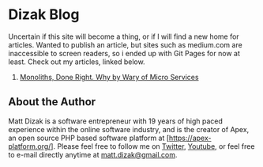 
# Dizak Blog

Uncertain if this site will become a thing, or if I will find a new home for articles.  Wanted to publish an article, but sites such as medium.com are inaccessible to screen readers, so i ended up with Git Pages for now at least.  Check out my articles, linked below.

1. [Monoliths, Done Right.  Why by Wary of Micro Services](monoliths_done_right)



## About the Author

Matt Dizak is a software entrepreneur with 19 years of high paced experience within the online software industry, and is the 
creator of Apex, an open source PHP based software platform at [https://apex-platform.org/].  Please feel free to 
follow me on [Twitter](https://twitter.com/ApexPlatform), [Youtube](https://www.youtube.com/channel/UCa-gT-JbroF1EIbBB7nxHHg), or feel free to e-mail 
directly anytime at matt.dizak@gmail.com.


